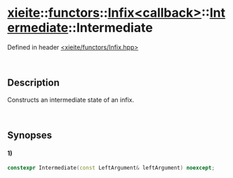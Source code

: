 # [xieite](../../../../../../xieite.md)\:\:[functors](../../../../../../functors.md)\:\:[Infix\<callback\>](../../../../../Infix.md)\:\:[Intermediate](../../../Intermediate.md)\:\:Intermediate
Defined in header [<xieite/functors/Infix.hpp>](../../../../../../../include/xieite/functors/Infix.hpp)

&nbsp;

## Description
Constructs an intermediate state of an infix.

&nbsp;

## Synopses
#### 1)
```cpp
constexpr Intermediate(const LeftArgument& leftArgument) noexcept;
```
